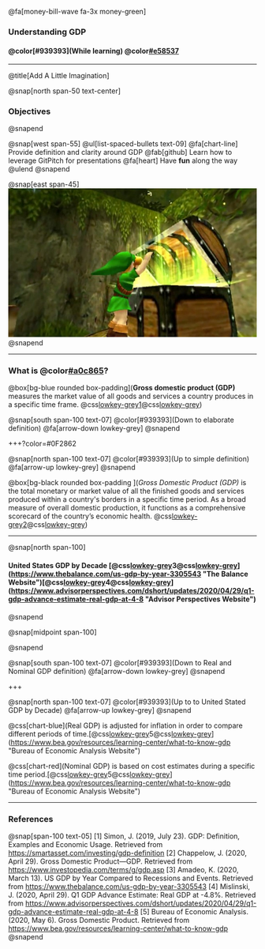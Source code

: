 @fa[money-bill-wave fa-3x money-green]
### Understanding GDP
#### @color[#939393](While learning) @color[#e58537](GitPitch)

---

@title[Add A Little Imagination]

@snap[north span-50 text-center]
### Objectives
@snapend

@snap[west span-55]
@ul[list-spaced-bullets text-09]
@fa[chart-line] Provide definition and clarity around GDP
@fab[github] Learn how to leverage GitPitch for presentations 
@fa[heart] Have **fun** along the way
@ulend
@snapend

@snap[east span-45]
![IMAGE](images/chest.jpg)
@snapend

---

### What is @color[#a0c865](GDP)?

@box[bg-blue rounded box-padding](**Gross domestic product (GDP)** measures the market value of all goods and services a country produces in a specific time frame. @css[lowkey-grey]([)[1](https://smartasset.com/investing/gdp-definition "Smart Asset Website")@css[lowkey-grey](]))


@snap[south span-100 text-07]
@color[#939393](Down to elaborate definition) @fa[arrow-down lowkey-grey]
@snapend


+++?color=#0F2862

@snap[north span-100 text-07]
@color[#939393](Up to simple definition) @fa[arrow-up lowkey-grey]
@snapend

@box[bg-black rounded box-padding ](*Gross Domestic Product (GDP)* is the total monetary or market value of all the finished goods and services produced within a country's borders in a specific time period. As a broad measure of overall domestic production, it functions as a comprehensive scorecard of the country’s economic health. @css[lowkey-grey]([)[2](https://www.investopedia.com/terms/g/gdp.asp "Investopedia Website")@css[lowkey-grey](]))



---

@snap[north span-100]
#### United States GDP by Decade [@css[lowkey-grey]([)3@css[lowkey-grey](])](https://www.thebalance.com/us-gdp-by-year-3305543 "The Balance Website")[@css[lowkey-grey]([)4@css[lowkey-grey](])](https://www.advisorperspectives.com/dshort/updates/2020/04/29/q1-gdp-advance-estimate-real-gdp-at-4-8 "Advisor Perspectives Website")
@snapend

@snap[midpoint span-100]
<canvas data-chart="line">
<!--
{
 "data": {
"labels": ["1930"," 1940"," 1950"," 1960"," 1970"," 1980"," 1990", "2000"," 2010"," 2020"],
  "datasets": [
   {
    "data":[1.015,1.330,2.290,3.260,4.951,6.759,9.366,13.131,15.599,18.99],
    "label":"Real GDP (trillions)",
    "backgroundColor":"rgba(82,139,255,.5)"
   },
   {
   "data":[0.092,0.103,0.300,0.542,1.073,2.857,5.963,10.252,14.992,22.37],
    "label":"Nominal GDP (trillions)",
    "backgroundColor":"rgba(249, 39, 39,.5)"
   }
  ]
 },
 "options": { "responsive": "true" }
}
-->
</canvas>
@snapend

@snap[south span-100 text-07]
@color[#939393](Down to Real and Nominal GDP definition) @fa[arrow-down lowkey-grey]
@snapend

+++

@snap[north span-100 text-07]
@color[#939393](Up to to United Stated GDP by Decade) @fa[arrow-up lowkey-grey]
@snapend

@css[chart-blue](Real GDP) is adjusted for inflation in order to compare different periods of time.[@css[lowkey-grey]([)5@css[lowkey-grey](])](https://www.bea.gov/resources/learning-center/what-to-know-gdp "Bureau of Economic Analysis Website")  

@css[chart-red](Nominal GDP) is based on cost estimates during a specific time period.[@css[lowkey-grey]([)5@css[lowkey-grey](])](https://www.bea.gov/resources/learning-center/what-to-know-gdp "Bureau of Economic Analysis Website")  

---

### References
@snap[span-100 text-05]
[1] Simon, J. (2019, July 23). GDP: Definition, Examples and Economic Usage. Retrieved from https://smartasset.com/investing/gdp-definition
[2] Chappelow, J. (2020, April 29). Gross Domestic Product—GDP. Retrieved from https://www.investopedia.com/terms/g/gdp.asp
[3] Amadeo, K. (2020, March 13). US GDP by Year Compared to Recessions and Events. Retrieved from https://www.thebalance.com/us-gdp-by-year-3305543
[4] Mislinski, J. (2020, April 29). Q1 GDP Advance Estimate: Real GDP at -4.8%. Retrieved from https://www.advisorperspectives.com/dshort/updates/2020/04/29/q1-gdp-advance-estimate-real-gdp-at-4-8
[5] Bureau of Economic Analysis. (2020, May 6). Gross Domestic Product. Retrieved from https://www.bea.gov/resources/learning-center/what-to-know-gdp
@snapend



